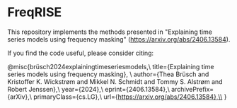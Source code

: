 # FreqRISE

This repository implements the methods presented in "Explaining time series models using frequency masking" (https://arxiv.org/abs/2406.13584).

If you find the code useful, please consider citing:

@misc{brüsch2024explainingtimeseriesmodels,\\
      title={Explaining time series models using frequency masking}, \\
      author={Thea Brüsch and Kristoffer K. Wickstrøm and Mikkel N. Schmidt and Tommy S. Alstrøm and Robert Jenssen},\\
      year={2024},\\
      eprint={2406.13584},\\
      archivePrefix={arXiv},\\
      primaryClass={cs.LG},\\
      url={https://arxiv.org/abs/2406.13584},\\ 
}
